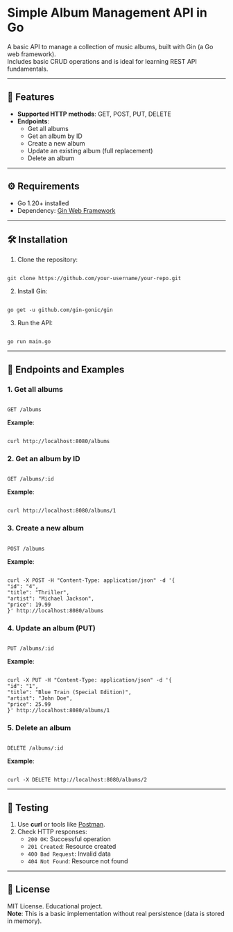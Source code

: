 # Simple Album Management API in Go

A basic API to manage a collection of music albums, built with Gin (a Go web framework).  
Includes basic CRUD operations and is ideal for learning REST API fundamentals.

---

## 📌 Features

- **Supported HTTP methods**: GET, POST, PUT, DELETE
- **Endpoints**:
  - Get all albums
  - Get an album by ID
  - Create a new album
  - Update an existing album (full replacement)
  - Delete an album

---

## ⚙️ Requirements

- Go 1.20+ installed
- Dependency: [Gin Web Framework](https://github.com/gin-gonic/gin)

---

## 🛠️ Installation

1. Clone the repository:
```

git clone https://github.com/your-username/your-repo.git

```
2. Install Gin:
```

go get -u github.com/gin-gonic/gin

```
3. Run the API:
```

go run main.go

```

---

## 📡 Endpoints and Examples

### 1. Get all albums
```

GET /albums

```
**Example**:
```

curl http://localhost:8080/albums

```

### 2. Get an album by ID
```

GET /albums/:id

```
**Example**:
```

curl http://localhost:8080/albums/1

```

### 3. Create a new album
```

POST /albums

```
**Example**:
```

curl -X POST -H "Content-Type: application/json" -d '{
"id": "4",
"title": "Thriller",
"artist": "Michael Jackson",
"price": 19.99
}' http://localhost:8080/albums

```

### 4. Update an album (PUT)
```

PUT /albums/:id

```
**Example**:
```

curl -X PUT -H "Content-Type: application/json" -d '{
"id": "1",
"title": "Blue Train (Special Edition)",
"artist": "John Doe",
"price": 25.99
}' http://localhost:8080/albums/1

```

### 5. Delete an album
```

DELETE /albums/:id

```
**Example**:
```

curl -X DELETE http://localhost:8080/albums/2

```

---

## 🧪 Testing

1. Use **curl** or tools like [Postman](https://www.postman.com/).
2. Check HTTP responses:
   - `200 OK`: Successful operation
   - `201 Created`: Resource created
   - `400 Bad Request`: Invalid data
   - `404 Not Found`: Resource not found

---

## 📄 License
MIT License. Educational project.  
**Note**: This is a basic implementation without real persistence (data is stored in memory).

